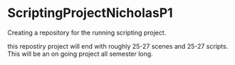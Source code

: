 # ScriptingProjectNicholasP1
Creating a repository for the running scripting project.

this repostiry project will end with roughly 25-27 scenes and 25-27 scripts. This will be an on going project all semester long.
